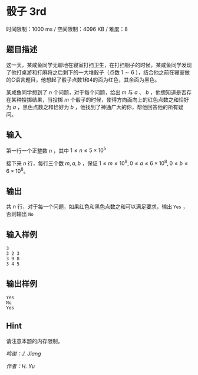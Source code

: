 # 骰子 3rd

时间限制：1000 ms / 空间限制：4096 KB / 难度：8

## 题目描述

​这一天，某咸鱼同学无聊地在寝室打扫卫生，在打扫橱子的时候，某咸鱼同学发现了他打桌游和打麻将之后剩下的一大堆骰子（点数 $1 \sim 6$ ），结合他之前在寝室做的C语言题目，他想起了骰子点数1和4的面为红色，其余面为黑色。

某咸鱼同学想到了 $n$ 个问题，对于每个问题，给出 $m$ 与  $a$ 、 $b$ ，他想知道是否存在某种投掷结果，当投掷 $m$ 个骰子的时候，使得方向面向上的红色点数之和恰好为 $a$ ，黑色点数之和恰好为 $b$ ，他找到了神通广大的你，帮他回答他的所有疑问。

## 输入

​第一行一个正整数 $n$ ，其中 $1 \leq n \leq 5\times 10^5$

​接下来 $n$ 行，每行三个数 $m, a, b$ ，保证 $1 \le m \le 10^8, 0 \le a \le 6\times 10^8,0 \le b \le 6\times 10^8$。

## 输出

​共 $n$ 行，对于每一个问题，如果红色和黑色点数之和可以满足要求，输出 `Yes` ，否则输出 `No`

## 输入样例

    3
    3 2 3
    3 9 8
    3 4 5

## 输出样例

    Yes
    No
    Yes

## Hint

请注意本题的内存限制。

*鸣谢：J. Jiang*

*作者：H. Yu*
